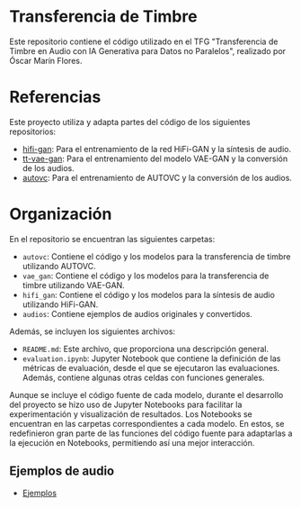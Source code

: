 # Transferencia de Timbre

Este repositorio contiene el código utilizado en el TFG "Transferencia de Timbre en Audio con IA Generativa para Datos no Paralelos", realizado por Óscar Marín Flores.

# Referencias

Este proyecto utiliza y adapta partes del código de los siguientes repositorios:

- [hifi-gan](https://github.com/jik876/hifi-gan): Para el entrenamiento de la red HiFi-GAN y la síntesis de audio.
- [tt-vae-gan](https://github.com/RussellSB/tt-vae-gan): Para el entrenamiento del modelo VAE-GAN y la conversión de los audios.
- [autovc](https://github.com/auspicious3000/autovc): Para el entrenamiento de AUTOVC y la conversión de los audios.

# Organización

En el repositorio se encuentran las siguientes carpetas:
- `autovc`: Contiene el código y los modelos para la transferencia de timbre utilizando AUTOVC.
- `vae_gan`: Contiene el código y los modelos para la transferencia de timbre utilizando VAE-GAN.
- `hifi_gan`: Contiene el código y los modelos para la síntesis de audio utilizando HiFi-GAN.
- `audios`: Contiene ejemplos de audios originales y convertidos.

Además, se incluyen los siguientes archivos:
- `README.md`: Este archivo, que proporciona una descripción general.
- `evaluation.ipynb`: Jupyter Notebook que contiene la definición de las métricas de evaluación, desde el que se ejecutaron las evaluaciones. Además, contiene algunas otras celdas con funciones generales.

Aunque se incluye el código fuente de cada modelo, durante el desarrollo del proyecto se hizo uso de Jupyter Notebooks para facilitar la experimentación y visualización de resultados. Los Notebooks se encuentran en las carpetas correspondientes a cada modelo. En estos, se redefinieron gran parte de las funciones del código fuente para adaptarlas a la ejecución en Notebooks, permitiendo así una mejor interacción.

## Ejemplos de audio

- [Ejemplos](https://oscaarmf.github.io/timbre_transfer/)
